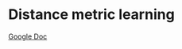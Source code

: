 # Distance metric learning
[Google Doc](https://docs.google.com/document/d/133BYURCQFP4MJQhWw6SN0QtjlREF09TM7YP8BpLxf2Q/edit?usp=sharing)